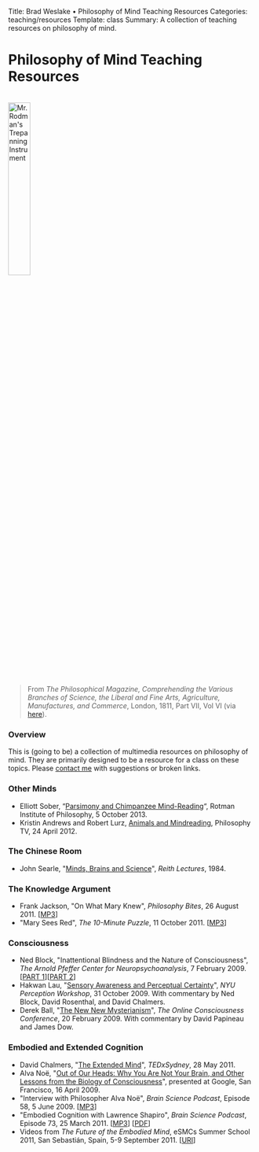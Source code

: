 Title: Brad Weslake &bull; Philosophy of Mind Teaching Resources
Categories: teaching/resources
Template: class
Summary: A collection of teaching resources on philosophy of mind.

# Philosophy of Mind Teaching Resources

<p align="left"><br/><img width="30%" src="https://bweslake.s3.amazonaws.com/images/trepanning.jpg" alt="Mr. Rodman's Trepanning Instrument">

<blockquote class="captionleft">From <em>The Philosophical Magazine, Comprehending the Various Branches of Science, the Liberal and Fine Arts, Agriculture, Manufactures, and Commerce</em>, London, 1811, Part VII, Vol VI (via <a href="http://thediagram.com/2_6/rodman.html">here</a>).</blockquote></p>

### Overview

This is (going to be) a collection of multimedia resources on philosophy of mind.  They are primarily designed to be a resource for a class on these topics.  Please [contact me](mailto:brad.weslake@nyu.edu) with suggestions or broken links.

### Other Minds

- Elliott Sober, “[Parsimony and Chimpanzee Mind-Reading](https://www.youtube.com/watch?v=cnOGcOYLBBM)“, Rotman Institute of Philosophy, 5 October 2013.
- Kristin Andrews and Robert Lurz, [Animals and Mindreading](http://www.philostv.com/kristin-andrews-and-robert-lurz/), Philosophy TV, 24 April 2012.

### The Chinese Room

- John Searle, "[Minds, Brains and Science](http://www.bbc.co.uk/programmes/p00gq1fk/episodes/player)", *Reith Lectures*, 1984.

### The Knowledge Argument

- Frank Jackson, "On What Mary Knew", *Philosophy Bites*, 26 August 2011. \[[MP3](http://traffic.libsyn.com/philosophybites/Frank_Jackson_on_What_Mary_Knew.mp3)\]
- "Mary Sees Red", *The 10-Minute Puzzle*, 	11 October 2011. \[[MP3](http://www.abdn.ac.uk/philosophy/nip/tenminutepuzzle/download.mp3?filename=2011-10-11_mary_sees_red.mp3&method=Direct)\]

### Consciousness

- Ned Block, "Inattentional Blindness and the Nature of Consciousness", *The Arnold Pfeffer Center for Neuropsychoanalysis*, 7 February 2009. \[[PART 1](http://www.viddler.com/explore/npsa/videos/3/)\]\[[PART 2](http://www.viddler.com/explore/npsa/videos/4/)\]
- Hakwan Lau, "[Sensory Awareness and Perceptual Certainty](http://consciousnessonline.wordpress.com/2010/02/19/sensory-awareness-and-perceptual-certainty/)", *NYU Perception Workshop*, 31 October 2009. With commentary by Ned Block, David Rosenthal, and David Chalmers.
- Derek Ball, "[The New New Mysterianism](http://consciousnessonline.wordpress.com/2009/02/20/the-new-new-mysterianism/)", *The Online Consciousness Conference*, 20 February 2009. With commentary by David Papineau and James Dow.

### Embodied and Extended Cognition

- David Chalmers, "[The Extended Mind](http://www.youtube.com/watch?v=ksasPjrYFTg)", *TEDxSydney*, 28 May 2011.
- Alva Noë, "[Out of Our Heads: Why You Are Not Your Brain, and Other Lessons from the Biology of Consciousness](http://www.youtube.com/watch?v=af3Vq-C1ck8)", presented at Google, San Francisco, 16 April 2009.
- "Interview with Philosopher Alva Noë", *Brain Science Podcast*, Episode 58, 5 June 2009. \[[MP3](http://media.libsyn.com/media/brainsciencepodcast/58-brainscience-Noe.mp3)\]
- "Embodied Cognition with Lawrence Shapiro", *Brain Science Podcast*, Episode 73, 25 March 2011. \[[MP3](http://traffic.libsyn.com/brainsciencepodcast/73-BSP-Shapiro.mp3)\] \[[PDF](http://www.brainsciencepodcast.com/storage/transcripts/year-5/73-bsp-Shapiro.pdf)\]
- Videos from <em>The Future of the Embodied Mind</em>, eSMCs Summer School 2011, San Sebastián, Spain, 5-9 September 2011. \[[URI](http://summerschool2011.esmcs.eu/?page_id=581)\]